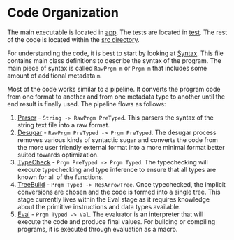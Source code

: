 # Code Organization

The main executable is located in [app](app). The tests are located in [test](test). The rest of the code is located within the [src directory](src).

For understanding the code, it is best to start by looking at [Syntax](https://github.com/zachgk/catln/tree/master/src/Syntax.hs). This file contains main class definitions to describe the syntax of the program. The main piece of syntax is called `RawPrgm m` or `Prgm m` that includes some amount of additional metadata `m`.

Most of the code works similar to a pipeline. It converts the program code from one format to another and from one metadata type to another until the end result is finally used. The pipeline flows as follows:

1. [Parser](https://github.com/zachgk/catln/tree/master/src/Parser.hs) - `String -> RawPrgm PreTyped`. This parsers the syntax of the string text file into a raw format.
2. [Desugar](https://github.com/zachgk/catln/tree/master/src/Desugarf.hs) - `RawPrgm PreTyped -> Prgm PreTyped`. The desugar process removes various kinds of syntactic sugar and converts the code from the more user friendly external format into a more minimal format better suited towards optimization.
3. [TypeCheck](https://github.com/zachgk/catln/tree/master/src/TypeCheck.hs) - `Prgm PreTyped -> Prgm Typed`. The typechecking will execute typechecking and type inference to ensure that all types are known for all of the functions.
4. [TreeBuild](https://github.com/zachgk/catln/tree/master/src/TreeBuild.hs) - `Prgm Typed -> ResArrowTree`. Once typechecked, the implicit conversions are chosen and the code is formed into a single tree. This stage currently lives within the Eval stage as it requires knowledge about the primitive instructions and data types available.
5. [Eval](https://github.com/zachgk/catln/tree/master/src/Eval.hs) - `Prgm Typed -> Val`. The evaluator is an interpreter that will execute the code and produce final values. For building or compiling programs, it is executed through evaluation as a macro.
